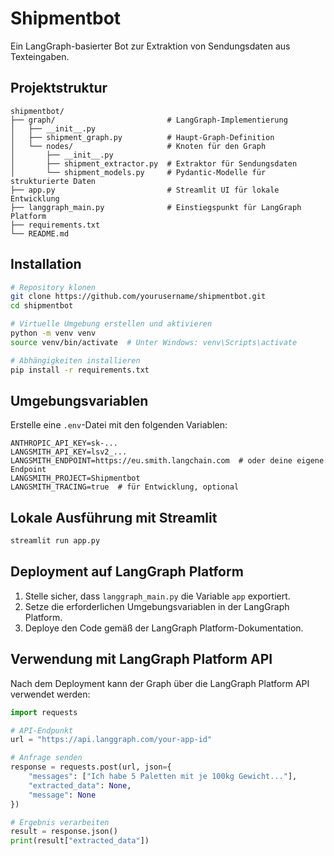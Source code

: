 # Shipmentbot

Ein LangGraph-basierter Bot zur Extraktion von Sendungsdaten aus Texteingaben.

## Projektstruktur

```
shipmentbot/
├── graph/                         # LangGraph-Implementierung
│   ├── __init__.py
│   ├── shipment_graph.py          # Haupt-Graph-Definition
│   └── nodes/                     # Knoten für den Graph
│       ├── __init__.py
│       ├── shipment_extractor.py  # Extraktor für Sendungsdaten
│       └── shipment_models.py     # Pydantic-Modelle für strukturierte Daten
├── app.py                         # Streamlit UI für lokale Entwicklung
├── langgraph_main.py              # Einstiegspunkt für LangGraph Platform
├── requirements.txt
└── README.md
```

## Installation

```bash
# Repository klonen
git clone https://github.com/yourusername/shipmentbot.git
cd shipmentbot

# Virtuelle Umgebung erstellen und aktivieren
python -m venv venv
source venv/bin/activate  # Unter Windows: venv\Scripts\activate

# Abhängigkeiten installieren
pip install -r requirements.txt
```

## Umgebungsvariablen

Erstelle eine `.env`-Datei mit den folgenden Variablen:

```
ANTHROPIC_API_KEY=sk-...
LANGSMITH_API_KEY=lsv2_...
LANGSMITH_ENDPOINT=https://eu.smith.langchain.com  # oder deine eigene Endpoint
LANGSMITH_PROJECT=Shipmentbot
LANGSMITH_TRACING=true  # für Entwicklung, optional
```

## Lokale Ausführung mit Streamlit

```bash
streamlit run app.py
```

## Deployment auf LangGraph Platform

1. Stelle sicher, dass `langgraph_main.py` die Variable `app` exportiert.
2. Setze die erforderlichen Umgebungsvariablen in der LangGraph Platform.
3. Deploye den Code gemäß der LangGraph Platform-Dokumentation.

## Verwendung mit LangGraph Platform API

Nach dem Deployment kann der Graph über die LangGraph Platform API verwendet werden:

```python
import requests

# API-Endpunkt
url = "https://api.langgraph.com/your-app-id"

# Anfrage senden
response = requests.post(url, json={
    "messages": ["Ich habe 5 Paletten mit je 100kg Gewicht..."],
    "extracted_data": None,
    "message": None
})

# Ergebnis verarbeiten
result = response.json()
print(result["extracted_data"])
``` 